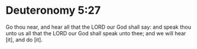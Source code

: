 # Deuteronomy 5:27

Go thou near, and hear all that the LORD our God shall say: and speak thou unto us all that the LORD our God shall speak unto thee; and we will hear [it], and do [it].